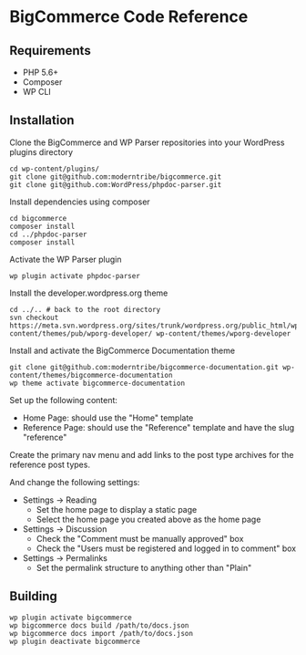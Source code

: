 # BigCommerce Code Reference

## Requirements

* PHP 5.6+
* Composer
* WP CLI

## Installation

Clone the BigCommerce and WP Parser repositories into your WordPress plugins directory

```
cd wp-content/plugins/
git clone git@github.com:moderntribe/bigcommerce.git
git clone git@github.com:WordPress/phpdoc-parser.git
```

Install dependencies using composer

```
cd bigcommerce
composer install
cd ../phpdoc-parser
composer install
```

Activate the WP Parser plugin

```
wp plugin activate phpdoc-parser
```

Install the developer.wordpress.org theme

```
cd ../.. # back to the root directory
svn checkout https://meta.svn.wordpress.org/sites/trunk/wordpress.org/public_html/wp-content/themes/pub/wporg-developer/ wp-content/themes/wporg-developer
```

Install and activate the BigCommerce Documentation theme

```
git clone git@github.com:moderntribe/bigcommerce-documentation.git wp-content/themes/bigcommerce-documentation
wp theme activate bigcommerce-documentation
```

Set up the following content:

* Home Page: should use the "Home" template
* Reference Page: should use the "Reference" template and have the slug "reference"

Create the primary nav menu and add links to the post type archives for the reference post types.

And change the following settings:

* Settings -> Reading
  * Set the home page to display a static page
  * Select the home page you created above as the home page
* Settings -> Discussion
  * Check the "Comment must be manually approved" box
  * Check the "Users must be registered and logged in to comment" box
* Settings -> Permalinks
  * Set the permalink structure to anything other than "Plain"

## Building

```
wp plugin activate bigcommerce
wp bigcommerce docs build /path/to/docs.json
wp bigcommerce docs import /path/to/docs.json
wp plugin deactivate bigcommerce
```